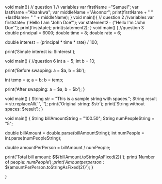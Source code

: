 void main(){
  // question 1 
  // variables
  var firstName ="Samuel";
    var lastName ="Abankwa";
    var middleName ="Akonnor";
    print(firstName + " " +lastName+ " " + middleName);
}
void main(){
  // question 2
  //variables
  var firststate= ('Hello I am "John Doe"');
  var statement2= ("Hello I'm 'John Doe'");
  print(firststate);
  print(statement2);
}
void main() {
  //question 3
  double principal = 6000;
  double time = 8;
  double rate = 6;
  
  double interest = (principal * time * rate) / 100;
  
  print('Simple interest is: $interest');

  void main() {
  //question 6
  int a = 5;
  int b = 10;
  
  print('Before swapping: a = $a, b = $b');
  
  int temp = a;
  a = b;
  b = temp;
  
  print('After swapping: a = $a, b = $b');
}

void main() {
  String str = "This is a sample string with spaces.";
  String result = str.replaceAll(' ', '');
  print('Original string: $str');
  print('String without spaces: $result');
}

void main() {
  String billAmountString = "100.50";
  String numPeopleString = "5";
  
  double billAmount = double.parse(billAmountString);
  int numPeople = int.parse(numPeopleString);
  
  double amountPerPerson = billAmount / numPeople;
  
  print('Total bill amount: \$${billAmount.toStringAsFixed(2)}');
  print('Number of people: $numPeople');
  print('Amount per person: \$${amountPerPerson.toStringAsFixed(2)}');
}

}
